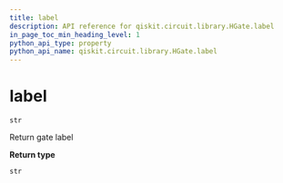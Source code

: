 ```yaml
---
title: label
description: API reference for qiskit.circuit.library.HGate.label
in_page_toc_min_heading_level: 1
python_api_type: property
python_api_name: qiskit.circuit.library.HGate.label
---
```


# label

<span id="qiskit.circuit.library.HGate.label" />

`str`

Return gate label

**Return type**

`str`

